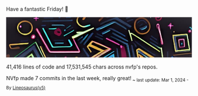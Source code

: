 Have a fantastic Friday! 🌹

![banner](./assets/banner.jpg)

41,416 lines of code and 17,531,545 chars across nvfp's repos.

NVfp made 7 commits in the last week, really great!<sub> ~ last update: Mar 1, 2024 - By [Lineosaurus(v5)](https://github.com/Lineosaurus/Lineosaurus)</sub>